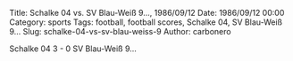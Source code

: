 Title: Schalke 04 vs. SV Blau-Weiß 9…, 1986/09/12
Date: 1986/09/12 00:00
Category: sports
Tags: football, football scores, Schalke 04, SV Blau-Weiß 9…
Slug: schalke-04-vs-sv-blau-weiss-9
Author: carbonero


Schalke 04 3 - 0 SV Blau-Weiß 9…
